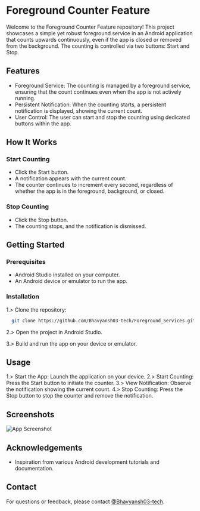 
# Foreground Counter Feature
Welcome to the Foreground Counter Feature repository! This project showcases a simple yet robust foreground service in an Android application that counts upwards continuously, even if the app is closed or removed from the background. The counting is controlled via two buttons: Start and Stop.




## Features
- Foreground Service: The counting is managed by a foreground service, ensuring that the count continues even when the app is not actively running.
- Persistent Notification: When the counting starts, a persistent notification is displayed, showing the current count.
- User Control: The user can start and stop the counting using dedicated buttons within the app.


## How It Works

### Start Counting
- Click the Start button.
- A notification appears with the current count.
- The counter continues to increment every second, regardless of whether the app is in the foreground, background, or closed.

### Stop Counting
- Click the Stop button.
- The counting stops, and the notification is dismissed.
  
## Getting Started

### Prerequisites
- Android Studio installed on your computer.
- An Android device or emulator to run the app.
  
### Installation
1.> Clone the repository:

```bash
  git clone https://github.com/Bhavyansh03-tech/Foreground_Services.git
```
2.> Open the project in Android Studio.

3.> Build and run the app on your device or emulator.

## Usage
1.> Start the App: Launch the application on your device.
2.> Start Counting: Press the Start button to initiate the counter.
3.> View Notification: Observe the notification showing the current count.
4.> Stop Counting: Press the Stop button to stop the counter and remove the notification.

## Screenshots
![App Screenshot](https://ezgif.com/save/ezgif-6-c63902b1a2.gif)


## Acknowledgements
- Inspiration from various Android development tutorials and documentation.
  
## Contact
For questions or feedback, please contact [@Bhavyansh03-tech](https://github.com/Bhavyansh03-tech).
